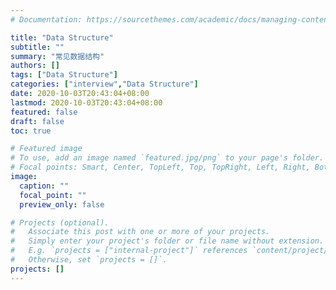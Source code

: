 ```yaml
---
# Documentation: https://sourcethemes.com/academic/docs/managing-content/

title: "Data Structure"
subtitle: ""
summary: "常见数据结构"
authors: []
tags: ["Data Structure"]
categories: ["interview","Data Structure"]
date: 2020-10-03T20:43:04+08:00
lastmod: 2020-10-03T20:43:04+08:00
featured: false
draft: false
toc: true

# Featured image
# To use, add an image named `featured.jpg/png` to your page's folder.
# Focal points: Smart, Center, TopLeft, Top, TopRight, Left, Right, BottomLeft, Bottom, BottomRight.
image:
  caption: ""
  focal_point: ""
  preview_only: false

# Projects (optional).
#   Associate this post with one or more of your projects.
#   Simply enter your project's folder or file name without extension.
#   E.g. `projects = ["internal-project"]` references `content/project/deep-learning/index.md`.
#   Otherwise, set `projects = []`.
projects: []
---
```

